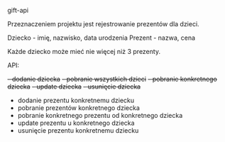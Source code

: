 gift-api

Przeznaczeniem projektu jest rejestrowanie prezentów dla dzieci.

Dziecko - imię, nazwisko, data urodzenia
Prezent - nazwa, cena

Każde dziecko może mieć nie więcej niż 3 prezenty.


API:

~~- dodanie dziecka~~
~~- pobranie wszystkich dzieci~~
~~- pobranie konkretnego dziecka~~
~~- update dziecka~~
~~- usunięcie dziecka~~

- dodanie prezentu konkretnemu dziecku
- pobranie prezentów konkretnego dziecka
- pobranie konkretnego prezentu od konkretnego dziecka
- update prezentu u konkretnego dziecka
- usunięcie prezentu konkretnemu dziecku
